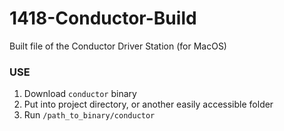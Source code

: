 # 1418-Conductor-Build
Built file of the Conductor Driver Station (for MacOS)

### USE
1. Download `conductor` binary
2. Put into project directory, or another easily accessible folder
3. Run `/path_to_binary/conductor`